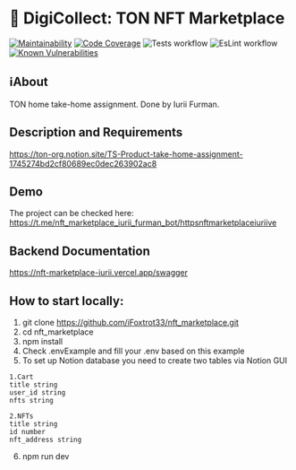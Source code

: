 # 💎 DigiCollect: TON NFT Marketplace

[![Maintainability](https://qlty.sh/gh/iFoxtrot33/projects/nft_marketplace/maintainability.svg)](https://qlty.sh/gh/iFoxtrot33/projects/nft_marketplace)
[![Code Coverage](https://qlty.sh/gh/iFoxtrot33/projects/nft_marketplace/coverage.svg)](https://qlty.sh/gh/iFoxtrot33/projects/nft_marketplace)
![Tests workflow](https://github.com/iFoxtrot33/nft_marketplace/actions/workflows/tests.yml/badge.svg)
![EsLint workflow](https://github.com/iFoxtrot33/nft_marketplace/actions/workflows/lint.yml/badge.svg)
[![Known Vulnerabilities](https://snyk.io/test/github/iFoxtrot33/nft_marketplace/badge.svg)](https://snyk.io/test/github/iFoxtrot33/nft_marketplace)

## ℹAbout
TON home take-home assignment. Done by Iurii Furman. 

## Description and Requirements
https://ton-org.notion.site/TS-Product-take-home-assignment-1745274bd2cf80689ec0dec263902ac8

## Demo
The project can be checked here: https://t.me/nft_marketplace_iurii_furman_bot/httpsnftmarketplaceiuriive

## Backend Documentation
https://nft-marketplace-iurii.vercel.app/swagger

## How to start locally:

1. git clone https://github.com/iFoxtrot33/nft_marketplace.git
2. cd nft_marketplace
3. npm install
4. Check .envExample and fill your .env based on this example
5. To set up Notion database you need to create two tables via Notion GUI
```
1.Cart
title string
user_id string
nfts string

2.NFTs
title string
id number
nft_address string
```
6. npm run dev